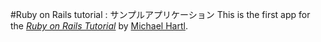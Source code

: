 #Ruby on Rails tutorial : サンプルアプリケーション
This is the first app for the
[*Ruby on Rails Tutorial*](http:railstutorial.jp/)
by [Michael Hartl](http://michaelhartl.com/).
